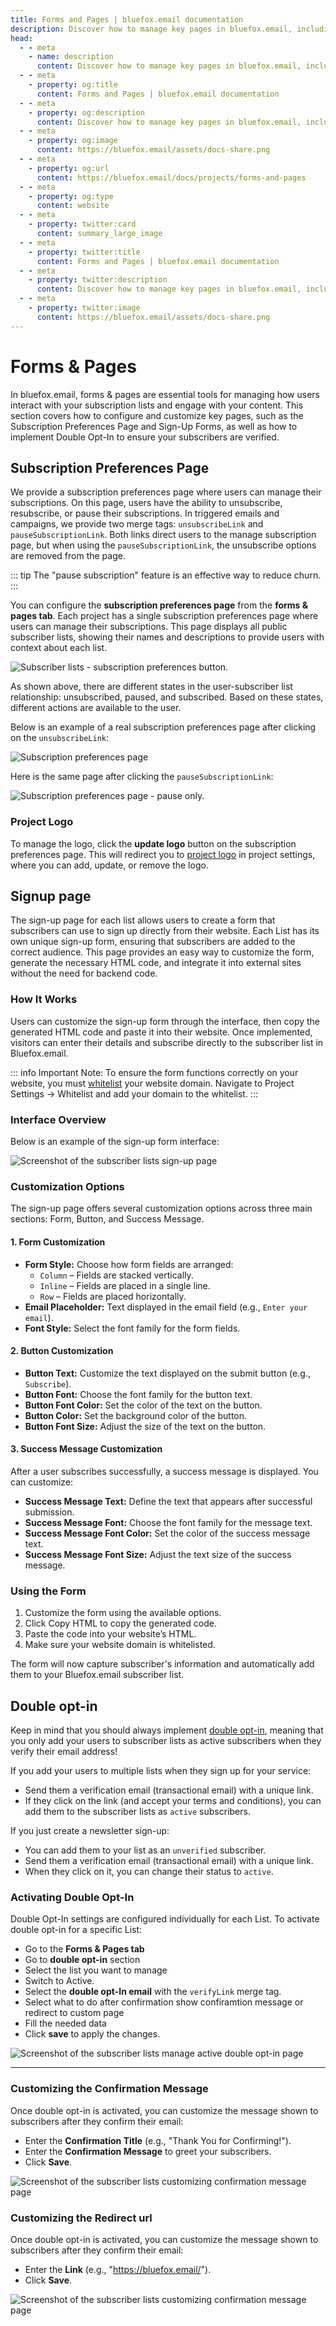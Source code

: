 ```yaml
---
title: Forms and Pages | bluefox.email documentation
description: Discover how to manage key pages in bluefox.email, including the Subscription Preferences Page, Sign-Up Forms, and Double Opt-In settings.
head:
  - - meta
    - name: description
      content: Discover how to manage key pages in bluefox.email, including the Subscription Preferences Page, Sign-Up Forms, and Double Opt-In settings.
  - - meta
    - property: og:title
      content: Forms and Pages | bluefox.email documentation
  - - meta
    - property: og:description
      content: Discover how to manage key pages in bluefox.email, including the Subscription Preferences Page, Sign-Up Forms, and Double Opt-In settings.
  - - meta
    - property: og:image
      content: https://bluefox.email/assets/docs-share.png
  - - meta
    - property: og:url
      content: https://bluefox.email/docs/projects/forms-and-pages
  - - meta
    - property: og:type
      content: website
  - - meta
    - property: twitter:card
      content: summary_large_image
  - - meta
    - property: twitter:title
      content: Forms and Pages | bluefox.email documentation
  - - meta
    - property: twitter:description
      content: Discover how to manage key pages in bluefox.email, including the Subscription Preferences Page, Sign-Up Forms, and Double Opt-In settings.
  - - meta
    - property: twitter:image
      content: https://bluefox.email/assets/docs-share.png
---
```


# Forms & Pages

In bluefox.email, forms & pages are essential tools for managing how users interact with your subscription lists and engage with your content. This section covers how to configure and customize key pages, such as the Subscription Preferences Page and Sign-Up Forms, as well as how to implement Double Opt-In to ensure your subscribers are verified.

## Subscription Preferences Page

We provide a subscription preferences page where users can manage their subscriptions. On this page, users have the ability to unsubscribe, resubscribe, or pause their subscriptions. In triggered emails and campaigns, we provide two merge tags: `unsubscribeLink` and `pauseSubscriptionLink`. Both links direct users to the manage subscription page, but when using the `pauseSubscriptionLink`, the unsubscribe options are removed from the page.

::: tip
The "pause subscription" feature is an effective way to reduce churn.
:::

You can configure the **subscription preferences page** from the **forms & pages tab**. Each project has a single subscription preferences page where users can manage their subscriptions. This page displays all public subscriber lists, showing their names and descriptions to provide users with context about each list.

![Subscriber lists - subscription preferences button.](./forms-and-pages-subscription-preferences-page-preview.webp)


As shown above, there are different states in the user-subscriber list relationship: unsubscribed, paused, and subscribed. Based on these states, different actions are available to the user.

Below is an example of a real subscription preferences page after clicking on the `unsubscribeLink`:

![Subscription preferences page](./forms-and-pages-subscription-preferences-page.webp)

Here is the same page after clicking the `pauseSubscriptionLink`:

![Subscription preferences page - pause only.](./forms-and-pages-subscription-preferences-page-pause-only.webp)

### Project Logo
To manage the logo, click the **update logo** button on the subscription preferences page. This will redirect you to [project logo](/docs/projects/settings#project-logo) in project settings, where you can add, update, or remove the logo.


## Signup page

The sign-up page for each list allows users to create a form that subscribers can use to sign up directly from their website. Each List has its own unique sign-up form, ensuring that subscribers are added to the correct audience. This page provides an easy way to customize the form, generate the necessary HTML code, and integrate it into external sites without the need for backend code.

### How It Works

Users can customize the sign-up form through the interface, then copy the generated HTML code and paste it into their website. Once implemented, visitors can enter their details and subscribe directly to the subscriber list in Bluefox.email.

::: info Important Note:
To ensure the form functions correctly on your website, you must [whitelist](/docs/projects/settings#domain-whitelist) your website domain. Navigate to Project Settings → Whitelist and add your domain to the whitelist.
::: 

### Interface Overview
Below is an example of the sign-up form interface:

![Screenshot of the subscriber lists sign-up page](./project-subscriber-lists-sign-up.webp)


### Customization Options

The sign-up page offers several customization options across three main sections: Form, Button, and Success Message.

#### 1. Form Customization

- **Form Style:** Choose how form fields are arranged:
  - `Column` – Fields are stacked vertically.  
  - `Inline` – Fields are placed in a single line.  
  - `Row` – Fields are placed horizontally.  
- **Email Placeholder:** Text displayed in the email field (e.g., `Enter your email`).  
- **Font Style:** Select the font family for the form fields.  

#### 2. Button Customization

- **Button Text:** Customize the text displayed on the submit button (e.g., `Subscribe`).  
- **Button Font:** Choose the font family for the button text.  
- **Button Font Color:** Set the color of the text on the button.  
- **Button Color:** Set the background color of the button.  
- **Button Font Size:** Adjust the size of the text on the button.  

#### 3. Success Message Customization

After a user subscribes successfully, a success message is displayed. You can customize:

- **Success Message Text:** Define the text that appears after successful submission.  
- **Success Message Font:** Choose the font family for the message text.  
- **Success Message Font Color:** Set the color of the success message text.  
- **Success Message Font Size:** Adjust the text size of the success message.  


### Using the Form

1. Customize the form using the available options.
2. Click Copy HTML to copy the generated code.
3. Paste the code into your website’s HTML.
4. Make sure your website domain is whitelisted.


The form will now capture subscriber's information and automatically add them to your Bluefox.email subscriber list.





## Double opt-in

Keep in mind that you should always implement [double opt-in](/email-best-practices-for-saas/double-opt-in), meaning that you only add your users to subscriber lists as active subscribers when they verify their email address!

If you add your users to multiple lists when they sign up for your service:
- Send them a verification email (transactional email) with a unique link.
- If they click on the link (and accept your terms and conditions), you can add them to the subscriber lists as `active` subscribers.

If you just create a newsletter sign-up:
- You can add them to your list as an `unverified` subscriber.
- Send them a verification email (transactional email) with a unique link.
- When they click on it, you can change their status to `active`.

### Activating Double Opt-In

Double Opt-In settings are configured individually for each List. To activate double opt-in for a specific List:

- Go to the **Forms & Pages tab**
- Go to **double opt-in** section 
- Select the list you want to manage
- Switch to Active.
- Select the **double opt-In email** with the ``verifyLink`` merge tag.
- Select what to do after confirmation show confiramtion message or redirect to custom page
- Fill the needed data
- Click **save** to apply the changes.

![Screenshot of the subscriber lists manage active double opt-in page](./project-subscriber-lists-manage-active-double-opt-in.webp)

---

### Customizing the Confirmation Message

Once double opt-in is activated, you can customize the message shown to subscribers after they confirm their email:

- Enter the **Confirmation Title** (e.g., "Thank You for Confirming!").
- Enter the **Confirmation Message** to greet your subscribers.
- Click **Save**.

![Screenshot of the subscriber lists customizing confirmation message page](./project-subscriber-lists-manage-active-double-opt-in.webp)

### Customizing the Redirect url

Once double opt-in is activated, you can customize the message shown to subscribers after they confirm their email:

- Enter the **Link** (e.g., "https://bluefox.email/").
- Click **Save**.

![Screenshot of the subscriber lists customizing confirmation message page](./project-subscriber-lists-manage-active-double-opt-in-redirect.webp)

